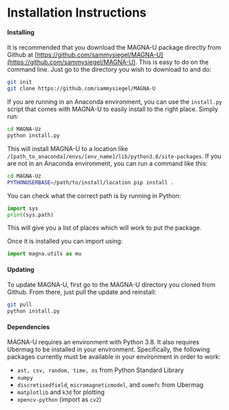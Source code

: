 # Installation Instructions

#### Installing
It is recommended that you  download the MAGNA-U
    package directly from Github at [https://github.com/sammysiegel/MAGNA-U](https://github.com/sammysiegel/MAGNA-U). This is easy
   to do on the command line. Just go to the directory you wish to download to and do:
   
```bash
git init
git clone https://github.com/sammysiegel/MAGNA-U
```

If you are running in an Anaconda environment, you can use the `install.py` script that
comes with MAGNA-U to easily install to the right place. Simply run:

```bash
cd MAGNA-Uz
python install.py
```

This will install MAGNA-U to a location like `/[path_to_anaconda]/envs/[env_name]/lib/python3.8/site-packages`.
If you are not in an Anaconda environment, you can run a command like this:

```bash
cd MAGNA-Uz
PYTHONUSERBASE=/path/to/install/location pip install .
```

You can check what the correct path is by running in Python:
```python
import sys
print(sys.path)
```

This will give you a list of places which will work to put the package.
   
Once it is installed you can import using:
```python
import magna.utils as mu
```
   
#### Updating

To update MAGNA-U, first go to the MAGNA-U directory you cloned from Github. From there, just 
pull the update and reinstall:

```bash
git pull
python install.py
```

#### Dependencies

MAGNA-U requires an environment with Python 3.8. It also requires Ubermag to be
installed in your environment. Specifically, the following packages currently
must be available in your environment in order to work:

 - `ast, csv, random, time, os` from Python Standard Library
 - `numpy`
 - `discretisedfield`, `micromagneticmodel`, and `oommfc` from Ubermag
 - `matplotlib` and `k3d` for plotting
 - `opencv-python` (import as `cv2`) 
